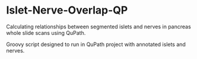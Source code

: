 # Islet-Nerve-Overlap-QP
Calculating relationships between segmented islets and nerves in pancreas whole slide scans using QuPath. 

Groovy script designed to run in QuPath project with annotated islets and nerves. 
